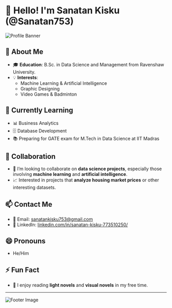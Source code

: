 # 👋 Hello! I'm Sanatan Kisku (@Sanatan753)

![Profile Banner](https://i.pinimg.com/564x/a4/df/64/a4df645483f9877ac9e95d189b662d53.jpg)

## 👀 About Me

- 🎓 **Education**: B.Sc. in Data Science and Management from Ravenshaw University.
- 💡 **Interests**: 
  - Machine Learning & Artificial Intelligence
  - Graphic Designing
  - Video Games & Badminton

## 🌱 Currently Learning

- 📊 Business Analytics
- 🗄️ Database Development
- 📚 Preparing for GATE exam for M.Tech in Data Science at IIT Madras

## 💞️ Collaboration

- 🤝 I’m looking to collaborate on **data science projects**, especially those involving **machine learning** and **artificial intelligence**.
- 📈 Interested in projects that **analyze housing market prices** or other interesting datasets.

## 📫 Contact Me

- 📧 Email: [sanatankisku753@gmail.com](mailto:sanatankisku753@gmail.com)
- 💼 LinkedIn: [linkedin.com/in/sanatan-kisku-773510250/](https://www.linkedin.com/in/sanatan-kisku-773510250/)

## 😄 Pronouns

- He/Him

## ⚡ Fun Fact

- 📖 I enjoy reading **light novels** and **visual novels** in my free time.
---

![Footer Image](https://via.placeholder.com/800x100.png?text=Thank+You+for+Visiting+My+Profile!)


<!---
Sanatan753/Sanatan753 is a ✨ special ✨ repository because its `README.md` (this file) appears on your GitHub profile.
You can click the Preview link to take a look at your changes.
--->

